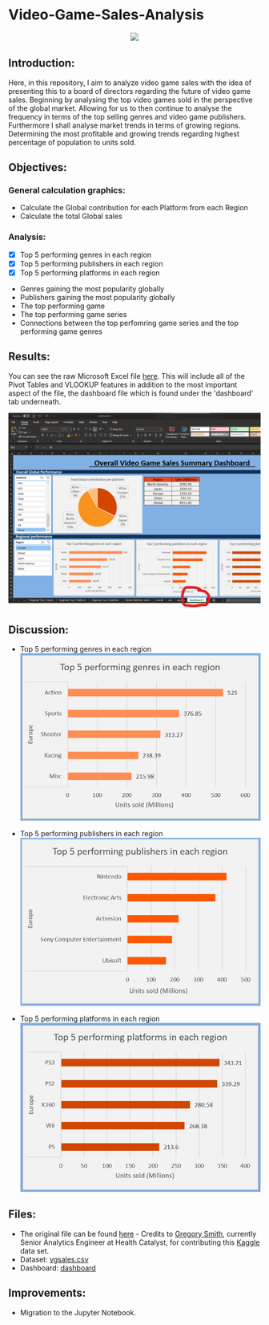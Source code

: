 # Video-Game-Sales-Analysis

<p align="center">
  <img src="https://media.giphy.com/media/QOcbKpFWoHOSsfRH6K/giphy.gif" />
</p>

## Introduction:
Here, in this repository, I aim to analyze video game sales with the idea of presenting this to a board of directors regarding the future of video game sales. Beginning by analysing the top video games sold in the perspective of the global market. Allowing for us to then continue to analyse the frequency in terms of the top selling genres and video game publishers. Furthermore I shall analyse market trends in terms of growing regions. Determining the most profitable and growing trends regarding highest percentage of population to units sold.

## Objectives:

### General calculation graphics:
- Calculate the Global contribution for each Platform from each Region
- Calculate the total Global sales

### Analysis:
- [X] Top 5 performing genres in each region
- [X] Top 5 performing publishers in each region
- [X] Top 5 performing platforms in each region
- Genres gaining the most popularity globally
- Publishers gaining the most popularity globally
- The top performing game
- The top performing game series
- Connections between the top perfomring game series and the top performing game genres

## Results:
You can see the raw Microsoft Excel file [here](https://github.com/sinhcoshtanh/video_game_sales_excel/blob/e9afab102ac453941ceb8ca082137912b977e033/dashboards.xlsx). This will include all of the Pivot Tables and VLOOKUP features in addition to the most important aspect of the file, the dashboard file which is found under the 'dashboard' tab underneath.

![](https://github.com/sinhcoshtanh/video_game_sales_excel/blob/cf7150df4e1d79a509f580196992988173025522/files/dashboard%20location.png)

## Discussion:
- Top 5 performing genres in each region
![](https://github.com/sinhcoshtanh/video_game_sales_excel/blob/b0d23d81af7cc0e0f05c62736037d89dfecdb93d/files/top_genre_regions.png)

- Top 5 performing publishers in each region
![](https://github.com/sinhcoshtanh/video_game_sales_excel/blob/b0d23d81af7cc0e0f05c62736037d89dfecdb93d/files/top_pub_region.png)

- Top 5 performing platforms in each region
![](https://github.com/sinhcoshtanh/video_game_sales_excel/blob/b0d23d81af7cc0e0f05c62736037d89dfecdb93d/files/top_plat_region.png)

## Files:
- The original file can be found [here](https://www.kaggle.com/gregorut/videogamesales) - Credits to [Gregory Smith](https://www.linkedin.com/in/greg-smith-ab567712/), currently Senior Analytics Engineer at Health Catalyst, for contributing this [Kaggle](https://www.kaggle.com/) data set. 
- Dataset: [vgsales.csv](https://github.com/sinhcoshtanh/Video-Game-Sales-Analysis/blob/f0a2b1cde024b925370f678437fc4799e93a2401/files/vgsales.csv)
- Dashboard: [dashboard](https://github.com/sinhcoshtanh/video_game_sales_excel/blob/e9afab102ac453941ceb8ca082137912b977e033/dashboards.xlsx)

## Improvements:
- Migration to the Jupyter Notebook.

